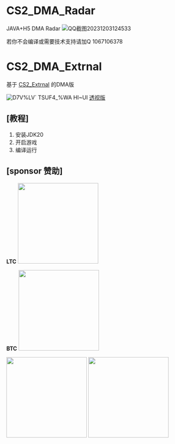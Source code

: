 # CS2_DMA_Radar
 JAVA+H5 DMA Radar
![QQ截图20231203124533](https://github.com/MoZiHao/CS2_DMA_Radar/assets/31085148/c99c95c7-a772-47ea-994d-b7a99585c700)

若你不会编译或需要技术支持请加Q 1067106378

# CS2_DMA_Extrnal
基于 [CS2_Extrnal](https://github.com/TKazer/CS2_External)   的DMA版


![D7V%LV` TSUF4_%WA HI~UI](https://github.com/MoZiHao/CS2_DMA_Extrnal/assets/31085148/eefea6bf-b10d-49b0-8f21-94aac218d841)
[透视版](https://github.com/MoZiHao/CS2_DMA_Extrnal/tree/main)
## [教程]

 1. 安装JDK20
 2. 开启游戏
 3. 编译运行

## [sponsor 赞助]

**LTC**
<img src="https://github.com/MoZiHao/CS2_DMA_Radar/assets/31085148/0557f1a0-af74-45b3-8209-7b4ec7be438e" width="210px">

**BTC**
<img src="https://github.com/MoZiHao/CS2_DMA_Radar/assets/31085148/8f3c3fee-3aca-4389-87b2-1bb1fa28fbbb" width="210px">

<img src="https://github.com/MoZiHao/CS2_DMA_Radar/assets/31085148/ce73f25a-7789-424f-aabe-2b905cd05b9d" width="210px">
<img src="https://github.com/MoZiHao/CS2_DMA_Radar/assets/31085148/eaa14cf5-7d60-4d49-ab58-bcbfe255ccae" width="210px">
